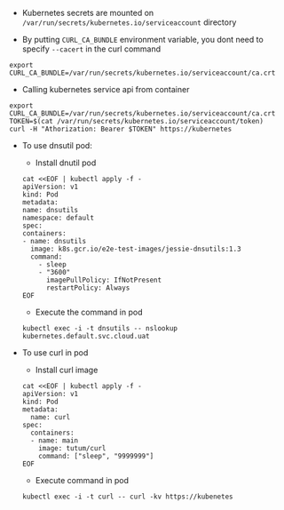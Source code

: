 
- Kubernetes secrets are mounted on `/var/run/secrets/kubernetes.io/serviceaccount` directory

- By putting `CURL_CA_BUNDLE` environment variable, you dont need to specify `--cacert` in the curl command
```console
export CURL_CA_BUNDLE=/var/run/secrets/kubernetes.io/serviceaccount/ca.crt
```

- Calling kubernetes service api from container
```console
export CURL_CA_BUNDLE=/var/run/secrets/kubernetes.io/serviceaccount/ca.crt
TOKEN=$(cat /var/run/secrets/kubernetes.io/serviceaccount/token)
curl -H "Athorization: Bearer $TOKEN" https://kubernetes
```

- To use dnsutil pod:
    - Install dnutil pod
    ```console
    cat <<EOF | kubectl apply -f -
    apiVersion: v1
    kind: Pod
    metadata:
    name: dnsutils
    namespace: default
    spec:
    containers:
    - name: dnsutils
      image: k8s.gcr.io/e2e-test-images/jessie-dnsutils:1.3
      command:
        - sleep
        - "3600"
          imagePullPolicy: IfNotPresent
          restartPolicy: Always
    EOF
    ```
    - Execute the command in pod
    ```console
    kubectl exec -i -t dnsutils -- nslookup kubernetes.default.svc.cloud.uat 
    ```

- To use curl in pod

    - Install curl image
    ```console
    cat <<EOF | kubectl apply -f -
    apiVersion: v1
    kind: Pod
    metadata:
      name: curl
    spec:
      containers:
      - name: main
        image: tutum/curl
        command: ["sleep", "9999999"]
    EOF  
    ```
    - Execute command in pod
    ```console
    kubectl exec -i -t curl -- curl -kv https://kubenetes 
    ```
